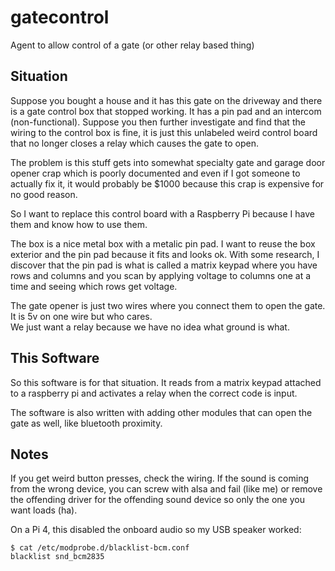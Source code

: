 # gatecontrol
Agent to allow control of a gate (or other relay based thing)

## Situation

Suppose you bought a house and it has this gate on the driveway and there is a gate control box that stopped working.
It has a pin pad and an intercom (non-functional).  Suppose you then further investigate and find that the wiring to
the control box is fine, it is just this unlabeled weird control board that no longer closes a relay which causes 
the gate to open.

The problem is this stuff gets into somewhat specialty gate and garage door opener crap which is poorly documented and
even if I got someone to actually fix it, it would probably be $1000 because this crap is expensive for no good reason.

So I want to replace this control board with a Raspberry Pi because I have them and know how to use them.

The box is a nice metal box with a metalic pin pad.  I want to reuse the box exterior and the pin pad because it fits and looks
ok.  With some research, I discover that the pin pad is what is called a matrix keypad where you have rows and columns and
you scan by applying voltage to columns one at a time and seeing which rows get voltage.

The gate opener is just two wires where you connect them to open the gate.  It is 5v on one wire but who cares.  
We just want a relay because we have no idea what ground is what.

## This Software

So this software is for that situation.  It reads from a matrix keypad attached to a raspberry pi and activates a relay
when the correct code is input.

The software is also written with adding other modules that can open the gate as well, like bluetooth proximity.

## Notes

If you get weird button presses, check the wiring.
If the sound is coming from the wrong device, you can screw with alsa and fail (like me) or remove the offending
driver for the offending sound device so only the one you want loads (ha).

On a Pi 4, this disabled the onboard audio so my USB speaker worked:


    $ cat /etc/modprobe.d/blacklist-bcm.conf
    blacklist snd_bcm2835



